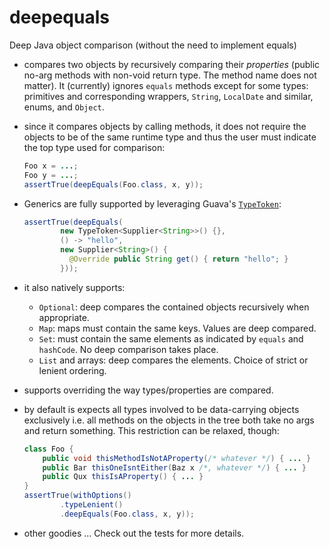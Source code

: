 # deepequals
Deep Java object comparison (without the need to implement equals)

* compares two objects by recursively comparing their *properties* (public no-arg methods with non-void return type. The method name does not matter). It (currently) ignores `equals` methods except for some types: primitives and corresponding wrappers, `String`, `LocalDate` and similar, enums, and `Object`.  

* since it compares objects by calling methods, it does not require the objects to be of the same runtime type and thus the user must indicate the top type used for comparison:
  
  ```java
  Foo x = ...;
  Foo y = ...;
  assertTrue(deepEquals(Foo.class, x, y));
  ```
  
* Generics are fully supported by leveraging Guava's [`TypeToken`](http://docs.guava-libraries.googlecode.com/git/javadoc/com/google/common/reflect/TypeToken.html):
  
  ```java
  assertTrue(deepEquals(
          new TypeToken<Supplier<String>>() {},
          () -> "hello",
          new Supplier<String>() {
            @Override public String get() { return "hello"; }
          }));
  ```

* it also natively supports:
  * `Optional`: deep compares the contained objects recursively when appropriate.
  * `Map`: maps must contain the same keys. Values are deep compared.
  * `Set`: must contain the same elements as indicated by `equals` and `hashCode`. No deep comparison takes place.
  * `List` and arrays: deep compares the elements. Choice of strict or lenient ordering.
  
* supports overriding the way types/properties are compared.
* by default is expects all types involved to be data-carrying objects exclusively i.e. all methods on the objects in the tree both take no args and return something. This restriction can be relaxed, though:

  ```java
  class Foo {
      public void thisMethodIsNotAProperty(/* whatever */) { ... }
      public Bar thisOneIsntEither(Baz x /*, whatever */) { ... }
      public Qux thisIsAProperty() { ... }
  }
  assertTrue(withOptions()
          .typeLenient()
          .deepEquals(Foo.class, x, y));
  ```
  
* other goodies ... Check out the tests for more details.
